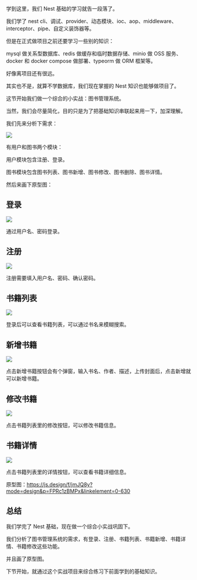 ﻿学到这里，我们 Nest 基础的学习就告一段落了。

我们学了 nest cli、调试、provider、动态模块、ioc、aop、middleware、interceptor、pipe、自定义装饰器等。

但是在正式做项目之前还要学习一些别的知识：

mysql 做关系型数据库、redis 做缓存和临时数据存储、minio 做 OSS 服务、docker 和 docker compose 做部署、typeorm 做 ORM 框架等。

好像离项目还有很远。

其实也不是，就算不学数据库，我们现在掌握的 Nest 知识也能够做项目了。

这节开始我们做一个综合的小实战：图书管理系统。

当然，我们会尽量简化，目的只是为了把基础知识串联起来用一下，加深理解。

我们先来分析下需求：

![](https://p1-juejin.byteimg.com/tos-cn-i-k3u1fbpfcp/34f6cbd2e52c483e8d6a91f6033330e0~tplv-k3u1fbpfcp-jj-mark:0:0:0:0:q75.image#?w=1354&h=1142&s=96014&e=png&b=ffffff)

有用户和图书两个模块：

用户模块包含注册、登录。

图书模块包含图书列表、图书新增、图书修改、图书删除、图书详情。

然后来画下原型图：

## 登录

![](https://p1-juejin.byteimg.com/tos-cn-i-k3u1fbpfcp/1578dceac85e45eab4f98002815da005~tplv-k3u1fbpfcp-jj-mark:0:0:0:0:q75.image#?w=1594&h=1104&s=60485&e=png&b=ffffff)

通过用户名、密码登录。

## 注册

![](https://p1-juejin.byteimg.com/tos-cn-i-k3u1fbpfcp/65c476e3a31d48b1ac38c73ee849f6cd~tplv-k3u1fbpfcp-jj-mark:0:0:0:0:q75.image#?w=1148&h=794&s=42653&e=png&b=ffffff)

注册需要填入用户名、密码、确认密码。

## 书籍列表

![](https://p1-juejin.byteimg.com/tos-cn-i-k3u1fbpfcp/7a7114996a944b9d99970f5c84afa7a1~tplv-k3u1fbpfcp-jj-mark:0:0:0:0:q75.image#?w=1600&h=1136&s=533962&e=png&b=fefefe)

登录后可以查看书籍列表，可以通过书名来模糊搜索。

## 新增书籍

![](https://p3-juejin.byteimg.com/tos-cn-i-k3u1fbpfcp/80c04fea60084de4bd8f04b232665906~tplv-k3u1fbpfcp-jj-mark:0:0:0:0:q75.image#?w=1782&h=1254&s=377019&e=png&b=d9d9d9)

点击新增书籍按钮会有个弹窗，输入书名、作者、描述，上传封面后，点击新增就可以新增书籍。

## 修改书籍

![](https://p9-juejin.byteimg.com/tos-cn-i-k3u1fbpfcp/671952dbe4754a3d8c3508868bae7088~tplv-k3u1fbpfcp-jj-mark:0:0:0:0:q75.image#?w=1600&h=1138&s=341236&e=png&b=d9d9d9)

点击书籍列表里的修改按钮，可以修改书籍信息。

## 书籍详情

![](https://p6-juejin.byteimg.com/tos-cn-i-k3u1fbpfcp/527656a1307840189305aabb8439a457~tplv-k3u1fbpfcp-jj-mark:0:0:0:0:q75.image#?w=1510&h=1070&s=321915&e=png&b=d8d8d8)

点击书籍列表里的详情按钮，可以查看书籍详细信息。

原型图：https://js.design/f/jmJQ8y?mode=design&p=FPRc1zBMPx&linkelement=0-630 

## 总结

我们学完了 Nest 基础，现在做一个综合小实战巩固下。

我们分析了图书管理系统的需求，有登录、注册、书籍列表、书籍新增、书籍详情、书籍修改这些功能。

并且画了原型图。

下节开始，就通过这个实战项目来综合练习下前面学到的基础知识。
